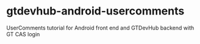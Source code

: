 # gtdevhub-android-usercomments
UserComments tutorial for Android front end and GTDevHub backend with GT CAS login
